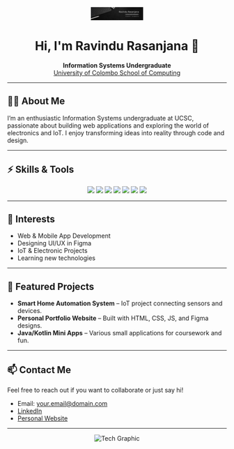 <!-- Profile README for Ravindu-Rasanjana -->

<div align="center">
  <img src="./banner.jpg" width="120" alt="Profile Banner"/>
  <h1>Hi, I'm Ravindu Rasanjana 👋</h1>
  <p>
    <b>Information Systems Undergraduate</b><br>
    <a href="https://ucsc.cmb.ac.lk/">University of Colombo School of Computing</a>
  </p>
</div>

---

## 🧑‍💻 About Me

I’m an enthusiastic Information Systems undergraduate at UCSC, passionate about building web applications and exploring the world of electronics and IoT. I enjoy transforming ideas into reality through code and design.

---

## ⚡ Skills & Tools

<div align="center">
  <img src="https://img.shields.io/badge/Web%20Development-HTML%2FCSS%2FJS-orange?style=for-the-badge&logo=html5" />
  <img src="https://img.shields.io/badge/C++-00599C?style=for-the-badge&logo=c%2B%2B&logoColor=white" />
  <img src="https://img.shields.io/badge/C-555555?style=for-the-badge&logo=c&logoColor=white" />
  <img src="https://img.shields.io/badge/Java-007396?style=for-the-badge&logo=java&logoColor=white" />
  <img src="https://img.shields.io/badge/Kotlin-7F52FF?style=for-the-badge&logo=kotlin&logoColor=white" />
  <img src="https://img.shields.io/badge/Figma-333333?style=for-the-badge&logo=figma&logoColor=white" />
  <img src="https://img.shields.io/badge/IoT-Electronics-blue?style=for-the-badge&logo=raspberrypi&logoColor=white" />
</div>

---

## 🚀 Interests

- Web & Mobile App Development
- Designing UI/UX in Figma
- IoT & Electronic Projects
- Learning new technologies

---

## 📂 Featured Projects

<!-- Add your favorite projects below with short descriptions or links -->
- **Smart Home Automation System** – IoT project connecting sensors and devices.
- **Personal Portfolio Website** – Built with HTML, CSS, JS, and Figma designs.
- **Java/Kotlin Mini Apps** – Various small applications for coursework and fun.

---

## 📫 Contact Me

Feel free to reach out if you want to collaborate or just say hi!

- Email: [your.email@domain.com](mailto:your.email@domain.com)
- [LinkedIn](#) <!-- Add your LinkedIn URL if you want -->
- [Personal Website](#) <!-- Add your website URL if you want -->

---

<div align="center">
  <img src="https://svgshare.com/i/13uC.svg" width="80" alt="Tech Graphic"/>
</div>

<!--
  You can enhance this README with GitHub stats, activity graphs, or more graphics!
-->
